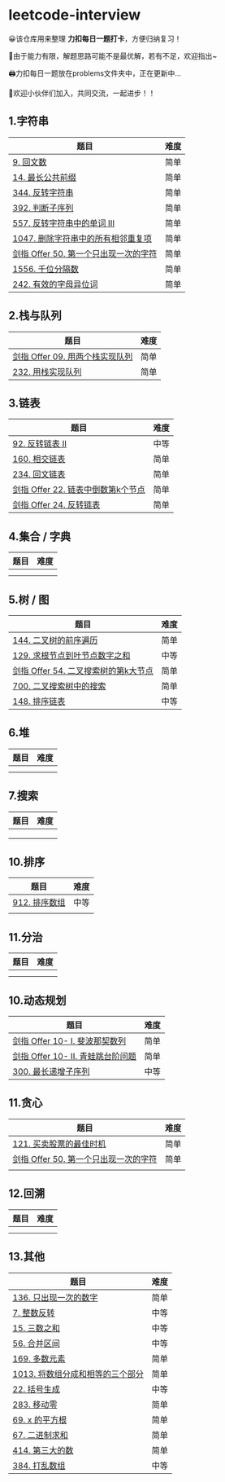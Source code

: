 # leetcode-interview

😀该仓库用来整理 **力扣每日一题打卡**，方便归纳复习！

💪由于能力有限，解题思路可能不是最优解，若有不足，欢迎指出~

🖨️力扣每日一题放在problems文件夹中，正在更新中...

🤣欢迎小伙伴们加入，共同交流，一起进步！！

## 1.字符串

| 题目                                                         | 难度 |
| ------------------------------------------------------------ | ---- |
| [9. 回文数](https://github.com/bertilchan/leetcode-interview/blob/master/problems/9.%20%E5%9B%9E%E6%96%87%E6%95%B0.md) | 简单 |
| [14. 最长公共前缀](https://github.com/bertilchan/leetcode-interview/blob/master/problems/14.%20%E6%9C%80%E9%95%BF%E5%85%AC%E5%85%B1%E5%89%8D%E7%BC%80.md) | 简单 |
| [344. 反转字符串](https://github.com/bertilchan/leetcode-interview/blob/master/problems/344.%20%E5%8F%8D%E8%BD%AC%E5%AD%97%E7%AC%A6%E4%B8%B2.md) | 简单 |
| [392. 判断子序列](https://github.com/bertilchan/leetcode-interview/blob/master/problems/392.%20%E5%88%A4%E6%96%AD%E5%AD%90%E5%BA%8F%E5%88%97.md) | 简单 |
| [557. 反转字符串中的单词 III](https://github.com/bertilchan/leetcode-interview/blob/master/problems/557.%20%E5%8F%8D%E8%BD%AC%E5%AD%97%E7%AC%A6%E4%B8%B2%E4%B8%AD%E7%9A%84%E5%8D%95%E8%AF%8D%20III.md) | 简单 |
| [1047. 删除字符串中的所有相邻重复项](https://github.com/bertilchan/leetcode-interview/blob/master/problems/1047.%20%E5%88%A0%E9%99%A4%E5%AD%97%E7%AC%A6%E4%B8%B2%E4%B8%AD%E7%9A%84%E6%89%80%E6%9C%89%E7%9B%B8%E9%82%BB%E9%87%8D%E5%A4%8D%E9%A1%B9.md) | 简单 |
| [剑指 Offer 50. 第一个只出现一次的字符](https://github.com/bertilchan/leetcode-interview/blob/master/problems/%E5%89%91%E6%8C%87%20Offer%2050.%20%E7%AC%AC%E4%B8%80%E4%B8%AA%E5%8F%AA%E5%87%BA%E7%8E%B0%E4%B8%80%E6%AC%A1%E7%9A%84%E5%AD%97%E7%AC%A6.md) | 简单 |
| [1556. 千位分隔数](https://leetcode-cn.com/problems/thousand-separator/) | 简单 |
| [242. 有效的字母异位词](https://leetcode-cn.com/problems/valid-anagram/) | 简单 |

## 2.栈与队列

| 题目                                                         | 难度 |
| ------------------------------------------------------------ | ---- |
| [剑指 Offer 09. 用两个栈实现队列](https://github.com/bertilchan/leetcode-interview/blob/master/problems/%E5%89%91%E6%8C%87%20Offer%2009.%20%E7%94%A8%E4%B8%A4%E4%B8%AA%E6%A0%88%E5%AE%9E%E7%8E%B0%E9%98%9F%E5%88%97.md) | 简单 |
| [232. 用栈实现队列](https://github.com/bertilchan/leetcode-interview/blob/master/problems/232.%20%E7%94%A8%E6%A0%88%E5%AE%9E%E7%8E%B0%E9%98%9F%E5%88%97.md) | 简单 |

## 3.链表

| 题目                                                         | 难度 |
| ------------------------------------------------------------ | ---- |
| [92. 反转链表 II](https://github.com/bertilchan/leetcode-interview/blob/master/problems/92.%20%E5%8F%8D%E8%BD%AC%E9%93%BE%E8%A1%A8%20II.md) | 中等 |
| [160. 相交链表](https://github.com/bertilchan/leetcode-interview/blob/master/problems/160.%20%E7%9B%B8%E4%BA%A4%E9%93%BE%E8%A1%A8.md) | 简单 |
| [234. 回文链表](https://github.com/bertilchan/leetcode-interview/blob/master/problems/234.%20%E5%9B%9E%E6%96%87%E9%93%BE%E8%A1%A8.md) | 简单 |
| [剑指 Offer 22. 链表中倒数第k个节点](https://github.com/bertilchan/leetcode-interview/blob/master/problems/%E5%89%91%E6%8C%87%20Offer%2022.%20%E9%93%BE%E8%A1%A8%E4%B8%AD%E5%80%92%E6%95%B0%E7%AC%ACk%E4%B8%AA%E8%8A%82%E7%82%B9.md) | 简单 |
| [剑指 Offer 24. 反转链表](https://github.com/bertilchan/leetcode-interview/blob/master/problems/%E5%89%91%E6%8C%87%20Offer%2024.%20%E5%8F%8D%E8%BD%AC%E9%93%BE%E8%A1%A8.md) | 简单 |

## 4.集合 / 字典

| 题目 | 难度 |
| ---- | ---- |
|      |      |
|      |      |

## 5.树 / 图

| 题目                                                         | 难度 |
| ------------------------------------------------------------ | ---- |
| [144. 二叉树的前序遍历](https://github.com/bertilchan/leetcode-interview/blob/master/problems/144.%20%E4%BA%8C%E5%8F%89%E6%A0%91%E7%9A%84%E5%89%8D%E5%BA%8F%E9%81%8D%E5%8E%86.md) | 简单 |
| [129. 求根节点到叶节点数字之和](https://github.com/bertilchan/leetcode-interview/blob/master/problems/129.%20%E6%B1%82%E6%A0%B9%E8%8A%82%E7%82%B9%E5%88%B0%E5%8F%B6%E8%8A%82%E7%82%B9%E6%95%B0%E5%AD%97%E4%B9%8B%E5%92%8C.md) | 中等 |
| [剑指 Offer 54. 二叉搜索树的第k大节点](https://leetcode-cn.com/problems/er-cha-sou-suo-shu-de-di-kda-jie-dian-lcof/) | 简单 |
| [700. 二叉搜索树中的搜索](https://leetcode-cn.com/problems/search-in-a-binary-search-tree/) | 简单 |
| [148. 排序链表](https://leetcode-cn.com/problems/sort-list/) | 中等 |

## 6.堆

| 题目 | 难度 |
| ---- | ---- |
|      |      |
|      |      |

## 7.搜索

| 题目 | 难度 |
| ---- | ---- |
|      |      |
|      |      |
|      |      |

## 10.排序

| 题目                                                         | 难度 |
| ------------------------------------------------------------ | ---- |
| [912. 排序数组](https://github.com/bertilchan/leetcode-interview/blob/master/problems/912.%20%E6%8E%92%E5%BA%8F%E6%95%B0%E7%BB%84.md) | 中等 |
|                                                              |      |

## 11.分治

| 题目 | 难度 |
| ---- | ---- |
|      |      |
|      |      |

## 10.动态规划

| 题目                                                         | 难度 |
| ------------------------------------------------------------ | ---- |
| [剑指 Offer 10- I. 斐波那契数列](https://github.com/bertilchan/leetcode-interview/blob/master/problems/%E5%89%91%E6%8C%87%20Offer%2010-%20I.%20%E6%96%90%E6%B3%A2%E9%82%A3%E5%A5%91%E6%95%B0%E5%88%97.md) | 简单 |
| [剑指 Offer 10- II. 青蛙跳台阶问题](https://github.com/bertilchan/leetcode-interview/blob/master/problems/%E5%89%91%E6%8C%87%20Offer%2010-%20II.%20%E9%9D%92%E8%9B%99%E8%B7%B3%E5%8F%B0%E9%98%B6%E9%97%AE%E9%A2%98.md) | 简单 |
| [300. 最长递增子序列](https://leetcode-cn.com/problems/longest-increasing-subsequence/) | 中等 |

## 11.贪心

| 题目                                                         | 难度 |
| ------------------------------------------------------------ | ---- |
| [121. 买卖股票的最佳时机](https://github.com/bertilchan/leetcode-interview/blob/master/problems/121.%20%E4%B9%B0%E5%8D%96%E8%82%A1%E7%A5%A8%E7%9A%84%E6%9C%80%E4%BD%B3%E6%97%B6%E6%9C%BA.md) | 简单 |
| [剑指 Offer 50. 第一个只出现一次的字符](https://github.com/bertilchan/leetcode-interview/blob/master/problems/%E5%89%91%E6%8C%87%20Offer%2050.%20%E7%AC%AC%E4%B8%80%E4%B8%AA%E5%8F%AA%E5%87%BA%E7%8E%B0%E4%B8%80%E6%AC%A1%E7%9A%84%E5%AD%97%E7%AC%A6.md) | 简单 |
|                                                              |      |

## 12.回溯

| 题目 | 难度 |
| ---- | ---- |
|      |      |
|      |      |

## 13.其他

| 题目                                                         | 难度 |
| ------------------------------------------------------------ | ---- |
| [136. 只出现一次的数字](https://github.com/bertilchan/leetcode-interview/blob/master/problems/136.%20%E5%8F%AA%E5%87%BA%E7%8E%B0%E4%B8%80%E6%AC%A1%E7%9A%84%E6%95%B0%E5%AD%97.md) | 简单 |
| [7. 整数反转](https://github.com/bertilchan/leetcode-interview/blob/master/problems/7.%20%E6%95%B4%E6%95%B0%E5%8F%8D%E8%BD%AC.md) | 中等 |
| [15. 三数之和](https://github.com/bertilchan/leetcode-interview/blob/master/problems/15.%20%E4%B8%89%E6%95%B0%E4%B9%8B%E5%92%8C.md) | 中等 |
| [56. 合并区间](https://github.com/bertilchan/leetcode-interview/blob/master/problems/56.%20%E5%90%88%E5%B9%B6%E5%8C%BA%E9%97%B4.md) | 中等 |
| [169. 多数元素](https://github.com/bertilchan/leetcode-interview/blob/master/problems/169.%20%E5%A4%9A%E6%95%B0%E5%85%83%E7%B4%A0.md) | 简单 |
| [1013. 将数组分成和相等的三个部分](https://github.com/bertilchan/leetcode-interview/blob/master/problems/1013.%20%E5%B0%86%E6%95%B0%E7%BB%84%E5%88%86%E6%88%90%E5%92%8C%E7%9B%B8%E7%AD%89%E7%9A%84%E4%B8%89%E4%B8%AA%E9%83%A8%E5%88%86.md) | 简单 |
| [22. 括号生成](https://github.com/bertilchan/leetcode-interview/blob/master/problems/22.%20%E6%8B%AC%E5%8F%B7%E7%94%9F%E6%88%90.md) | 中等 |
| [283. 移动零](https://leetcode-cn.com/problems/move-zeroes/) | 简单 |
| [69. x 的平方根 ](https://leetcode-cn.com/problems/sqrtx/)   | 简单 |
| [67. 二进制求和](https://leetcode-cn.com/problems/add-binary/) | 简单 |
| [414. 第三大的数](https://leetcode-cn.com/problems/third-maximum-number/) | 简单 |
| [384. 打乱数组](https://leetcode-cn.com/problems/shuffle-an-array/) | 中等 |
